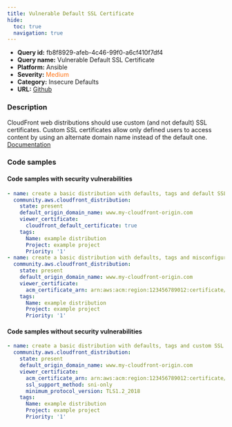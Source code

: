 ```yaml
---
title: Vulnerable Default SSL Certificate
hide:
  toc: true
  navigation: true
---
```


<style>
  .highlight .hll {
    background-color: #ff171742;
  }
  .md-content {
    max-width: 1100px;
    margin: 0 auto;
  }
</style>

-   **Query id:** fb8f8929-afeb-4c46-99f0-a6cf410f7df4
-   **Query name:** Vulnerable Default SSL Certificate
-   **Platform:** Ansible
-   **Severity:** <span style="color:#ff7213">Medium</span>
-   **Category:** Insecure Defaults
-   **URL:** [Github](https://github.com/Checkmarx/kics/tree/master/assets/queries/ansible/aws/vulnerable_default_ssl_certificate)

### Description
CloudFront web distributions should use custom (and not default) SSL certificates. Custom SSL certificates allow only defined users to access content by using an alternate domain name instead of the default one.<br>
[Documentation](https://docs.ansible.com/ansible/latest/collections/community/aws/cloudfront_distribution_module.html)

### Code samples
#### Code samples with security vulnerabilities
```yaml title="Positive test num. 1 - yaml file" hl_lines="6 15"
- name: create a basic distribution with defaults, tags and default SSL certificate
  community.aws.cloudfront_distribution:
    state: present
    default_origin_domain_name: www.my-cloudfront-origin.com
    viewer_certificate:
      cloudfront_default_certificate: true
    tags:
      Name: example distribution
      Project: example project
      Priority: '1'
- name: create a basic distribution with defaults, tags and misconfigured custom SSL certificate
  community.aws.cloudfront_distribution:
    state: present
    default_origin_domain_name: www.my-cloudfront-origin.com
    viewer_certificate:
      acm_certificate_arn: arn:aws:acm:region:123456789012:certificate/12345678-1234-1234-1234-123456789012
    tags:
      Name: example distribution
      Project: example project
      Priority: '1'

```


#### Code samples without security vulnerabilities
```yaml title="Negative test num. 1 - yaml file"
- name: create a basic distribution with defaults, tags and custom SSL certificate
  community.aws.cloudfront_distribution:
    state: present
    default_origin_domain_name: www.my-cloudfront-origin.com
    viewer_certificate:
      acm_certificate_arn: arn:aws:acm:region:123456789012:certificate/12345678-1234-1234-1234-123456789012
      ssl_support_method: sni-only
      minimum_protocol_version: TLS1.2_2018
    tags:
      Name: example distribution
      Project: example project
      Priority: '1'

```
